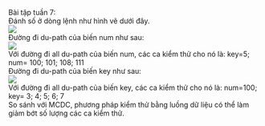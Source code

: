 Bài tập tuần 7:
<br>
Đánh số ở dòng lệnh như hình vẽ dưới đây.
<br>
<img src="https://github.com/longdt03/int3117-2016/blob/master/MaiVanAn/BT3/code.JPG" />
<br>
Đường đi du-path của biến num như sau:
<br>
<img src="https://github.com/longdt03/int3117-2016/blob/master/MaiVanAn/BT3/var_num.JPG" />
<br>
Với đường đi all du-path của biến num, các ca kiểm thử cho nó là:
key=5;
num= 100; 101; 108; 111
<br>
Đường đi du-path của biến key như sau:
<br>
<img src="https://github.com/longdt03/int3117-2016/blob/master/MaiVanAn/BT3/var_key.JPG" />
<br>
Với đường đi all du-path của biến key, các ca kiểm thử cho nó là:
num=100; 
key= 3; 4; 5; 6; 7
<br>
So sánh với MCDC, phương pháp kiểm thử bằng luồng dữ liệu có thể làm giảm bớt số lượng các ca kiểm thử.